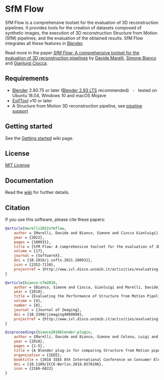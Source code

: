 
# SfM Flow

SfM Flow is a comprehensive toolset for the evaluation of 3D reconstruction pipelines. It provides tools for the creation of datasets composed of synthetic images, the execution of 3D reconstruction Structure from Motion (SfM) pipelines, and the evaluation of the obtained results. SfM Flow integrates all these features in [Blender](https://www.blender.org).

Read more in the paper [*SfM Flow*: A comprehensive toolset for the evaluation of 3D reconstruction pipelines](http://doi.org/10.1016/j.softx.2021.100931) by [Davide Marelli](http://www.ivl.disco.unimib.it/people/davide-marelli/), [Simone Bianco](http://www.ivl.disco.unimib.it/people/simone-bianco/) and [Gianluigi Ciocca](http://www.ivl.disco.unimib.it/people/gianluigi-ciocca/).

## Requirements

- [Blender](https://www.blender.org/download/releases/) 2.80.75 or later ([Blender 2.93 LTS](https://www.blender.org/download/lts/2-93/) recommended) &nbsp; - &nbsp; tested on Ubuntu 18.04, Windows 10 and macOS Mojave
- [ExifTool](https://exiftool.org/) v10 or later
- A Structure from Motion 3D reconstruction pipeline, see [pipeline support](https://github.com/davidemarelli/sfm_flow/wiki/Reconstruction-pipelines)

## Getting started

See the [Getting started](https://github.com/davidemarelli/sfm_flow/wiki/Getting-started) wiki page.

## License

[MIT License](LICENSE)

## Documentation

Read the [wiki](https://github.com/davidemarelli/sfm_flow/wiki) for further details.

## Citation

If you use this software, please cite these papers:

```BibTeX
@article{marelli2022sfmflow,
    author = {Marelli, Davide and Bianco, Simone and Ciocca Gianluigi},
    year = {2022},
    pages = {100931},
    title = {SfM Flow: A comprehensive toolset for the evaluation of 3D reconstruction pipelines},
    volume = {17},
    journal = {SoftwareX},
    doi = {10.1016/j.softx.2021.100931},
    issn = {2352-7110},
    projectref = {http://www.ivl.disco.unimib.it/activities/evaluating-the-performance-of-structure-from-motion-pipelines/}
}
```

```BibTeX
@article{bianco-sfm2018,
    author = {Bianco, Simone and Ciocca, Gianluigi and Marelli, Davide},
    year = {2018},
    title = {Evaluating the Performance of Structure from Motion Pipelines},
    volume = {4},
    number = {8},
    journal = {Journal of Imaging},
    doi = {10.3390/jimaging4080098},
    projectref = {http://www.ivl.disco.unimib.it/activities/evaluating-the-performance-of-structure-from-motion-pipelines/}
}
```

```BibTeX
@inproceedings{bianco2018blender-plugin,
    author = {Marelli, Davide and Bianco, Simone and Celona, Luigi and Ciocca, Gianluigi},
    year = {2018},
    pages = {1-5},
    title = {A Blender plug-in for comparing Structure from Motion pipelines},
    organization = {IEEE},
    booktitle = {2018 IEEE 8th International Conference on Consumer Electronics - Berlin (ICCE-Berlin)},
    doi = {10.1109/ICCE-Berlin.2018.8576196},
    issn = {2166-6822}
}
```
